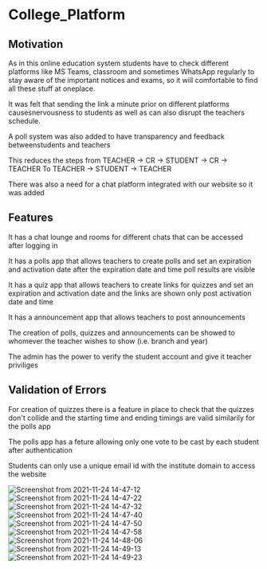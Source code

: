 # College_Platform 


## Motivation

As in this online education system students have to check different platforms like MS Teams, classroom and sometimes WhatsApp regularly to stay aware of the important notices and exams, so it will comfortable to find all these stuff at oneplace.

It was felt that sending the link a minute prior on different platforms causesnervousness to students as well as can also disrupt the teachers schedule.

A poll system was also added to have transparency and feedback betweenstudents and teachers

This reduces the steps from TEACHER -> CR -> STUDENT -> CR -> TEACHER To TEACHER -> STUDENT -> TEACHER

There was also a need for a chat platform integrated with our website so it was added

## Features

It has a chat lounge and rooms for different chats that can be accessed after logging in

It has a polls app that allows teachers to create polls and set an expiration and activation date after the expiration date and time poll results are visible

It has a quiz app that allows teachers to create links for quizzes and set an expiration and activation date and the links are shown only post activation date and time

It has a announcement app that allows teachers to post announcements

The creation of polls, quizzes and announcements can be showed to whomever the teacher wishes to show (i.e. branch and year)

The admin has the power to verify the student account and give it teacher priviliges

## Validation of Errors

For creation of quizzes there is a feature in place to check that the quizzes don't collide and the starting time and ending timings are valid similarily for the polls app

The polls app has a feture allowing only one vote to be cast by each student after authentication

Students can only use a unique email id with the institute domain to access the website

![Screenshot from 2021-11-24 14-47-12](https://user-images.githubusercontent.com/75245925/143211142-46e5fc5c-4e6a-472e-8255-dd53b2e4400a.png)
![Screenshot from 2021-11-24 14-47-22](https://user-images.githubusercontent.com/75245925/143211167-7a3fe5bb-5f12-4a32-a7e2-b1a489f4cd3d.png)![Screenshot from 2021-11-24 14-47-32](https://user-images.githubusercontent.com/75245925/143211175-13084471-6020-4079-8696-184253328144.png)
![Screenshot from 2021-11-24 14-47-40](https://user-images.githubusercontent.com/75245925/143211192-497c3b6a-8ad6-4f81-a620-b2d3a6af6828.png)
![Screenshot from 2021-11-24 14-47-50](https://user-images.githubusercontent.com/75245925/143211206-20a63885-26c5-4bff-a08c-414b93c7ecbf.png)
![Screenshot from 2021-11-24 14-47-58](https://user-images.githubusercontent.com/75245925/143211211-28fa09fd-01d3-4988-84e2-7b035c27e6c6.png)
![Screenshot from 2021-11-24 14-48-06](https://user-images.githubusercontent.com/75245925/143211220-764b35fa-4ab9-44ec-826d-7d41dda34d4a.png)
![Screenshot from 2021-11-24 14-49-13](https://user-images.githubusercontent.com/75245925/143211230-94acb8b9-2501-49f0-9eab-9c93a821ee66.png)
![Screenshot from 2021-11-24 14-49-23](https://user-images.githubusercontent.com/75245925/143211239-8b28517a-97aa-4e9b-8348-a7d5335307a2.png)
